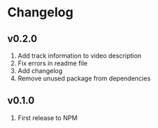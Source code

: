 Changelog
=========

v0.2.0
-------

 1. Add track information to video description
 2. Fix errors in readme file
 3. Add changelog
 4. Remove unused package from dependencies

v0.1.0
-------

 1. First release to NPM
